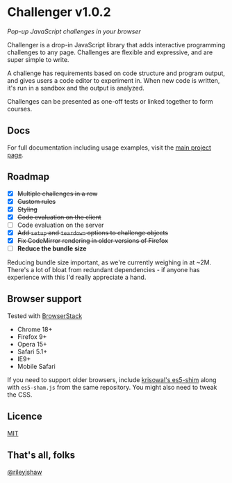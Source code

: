 # Challenger v1.0.2
_Pop-up JavaScript challenges in your browser_

Challenger is a drop-in JavaScript library that adds interactive programming challenges to any page. Challenges are flexible and expressive, and are super simple to write.

A challenge has requirements based on code structure and program output, and gives users a code editor to experiment in. When new code is written, it's run in a sandbox and the output is analyzed.

Challenges can be presented as one-off tests or linked together to form courses.

## Docs
For full documentation including usage examples, visit the [main project page](http://rileyjshaw.com/challenger).

## Roadmap

 - [x] ~~Multiple challenges in a row~~
 - [x] ~~Custom rules~~
 - [x] ~~Styling~~
 - [x] ~~Code evaluation on the client~~
 - [ ] Code evaluation on the server
 - [x] ~~Add `setup` and `teardown` options to challenge objects~~
 - [x] ~~Fix CodeMirror rendering in older versions of Firefox~~
 - [ ] **Reduce the bundle size**

Reducing bundle size important, as we're currently weighing in at ~2M. There's a lot of bloat from redundant dependencies - if anyone has experience with this I'd really appreciate a hand.

## Browser support
Tested with [BrowserStack](https://www.browserstack.com/)

 - Chrome 18+
 - Firefox 9+
 - Opera 15+
 - Safari 5.1+
 - IE9+
 - Mobile Safari

If you need to support older browsers, include [krisowal's es5-shim](https://github.com/es-shims/es5-shim) along with `es5-sham.js` from the same repository. You might also need to tweak the CSS.

## Licence
[MIT](LICENSE)

## That's all, folks
[@rileyjshaw](https://twitter.com/rileyjshaw)
